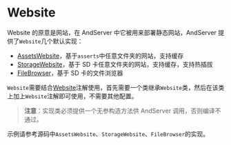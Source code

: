 # Website

Website 的原意是网站，在 AndServer 中它被用来部署静态网站，AndServer 提供了`Website`几个默认实现：

- [AssetsWebsite](AssetsWebsite.md)，基于`asserts`中任意文件夹的网站，支持缓存
- [StorageWebsite](StorageWebsite.md)，基于 SD 卡任意文件夹的网站，支持缓存，支持热插拔
- [FileBrowser](FileBrowser.md)，基于 SD 卡的文件浏览器

`Website`需要结合[Website](../annotation/Website.md)注解使用，首先需要一个类继承`Website`类，然后在该类上加上`Website`注解即可使用，不需要其他配置。

> **注意**：实现类必须提供一个无参构造方法供 AndServer 调用，否则编译不通过。

示例请参考源码中`AssetsWebsite`、`StorageWebsite`、`FileBrowser`的实现。
